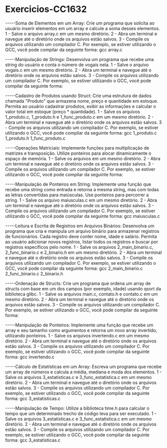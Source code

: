 # Exercicios-CC1632
-----Soma de Elementos em um Array: Crie um programa que solicita ao usuário inserir elementos em um array e calcule a soma desses elementos.
    1 - Salve o arquivo array.c em um mesmo diretório.
    2 - Abra um terminal e navegue até o diretório onde os arquivos estão salvos.
    3 - Compile os arquivos utilizando um compilador C. Por exemplo, se estiver utilizando o GCC, você pode compilar da seguinte forma: gcc array.c


-----Manipulação de Strings: Desenvolva um programa que recebe uma string do usuário e conta o número de vogais nela.
    1 - Salve o arquivo vogais.c em um mesmo diretório.
    2 - Abra um terminal e navegue até o diretório onde os arquivos estão salvos.
    3 - Compile os arquivos utilizando um compilador C. Por exemplo, se estiver utilizando o GCC, você pode compilar da seguinte forma:


-----Cadastro de Produtos usando Struct: Crie uma estrutura de dados chamada "Produto" que armazena nome, preço e quantidade em estoque. Permita ao usuário cadastrar produtos, exibir as informações e calcular o valor total em estoque (preço * quantidade).
    1 - Salve os arquivos 1_produto.c, 1_produto.h e 1_func_produto.c em um mesmo diretório.
    2 - Abra um terminal e navegue até o diretório onde os arquivos estão salvos.
    3 - Compile os arquivos utilizando um compilador C. Por exemplo, se estiver utilizando o GCC, você pode compilar da seguinte forma: gcc 1_produto.c 1_produto.h 1_func_produto.c


-----Operações Matriciais: Implemente funções para multiplicação de matrizes e transposição. Utilize ponteiros para alocar dinamicamente o espaço de memória.
    1 - Salve os arquivos     em um mesmo diretório.
    2 - Abra um terminal e navegue até o diretório onde os arquivos estão salvos.
    3 - Compile os arquivos utilizando um compilador C. Por exemplo, se estiver utilizando o GCC, você pode compilar da seguinte forma:

-----Manipulação de Ponteiros em String: Implemente uma função que recebe uma string como entrada e retorna a mesma string, mas com todas as letras convertidas para maiúsculas. Use ponteiros para percorrer a string.
    1 - Salve os arquivo maiusculas.c em um mesmo diretório.
    2 - Abra um terminal e navegue até o diretório onde os arquivos estão salvos.
    3 - Compile os arquivos utilizando um compilador C. Por exemplo, se estiver utilizando o GCC, você pode compilar da seguinte forma: gcc maiusculas.c

-----Leitura e Escrita de Registros em Arquivos Binários: Desenvolva um programa que cria e manipula um arquivo binário para armazenar registros de funcionários. Cada registro deve conter nome, idade e salário. Permita ao usuário adicionar novos registros, listar todos os registros e buscar por registros específicos pelo nome.
    1 - Salve os arquivos 2_main_binario.c, 2_func_binario.c e 2_binario.h em um mesmo diretório.
    2 - Abra um terminal e navegue até o diretório onde os arquivos estão salvos.
    3 - Compile os arquivos utilizando um compilador C. Por exemplo, se estiver utilizando o GCC, você pode compilar da seguinte forma: gcc 2_main_binario.c 2_func_binario.c 2_binario.h

-----Ordenação de Structs: Crie um programa que ordena um array de structs com base em um dos campos (por exemplo, idade) usando qsort da biblioteca glibc.
    1 - Salve os arquivos main.c, contato.h e contato.c em um mesmo diretório.
    2 - Abra um terminal e navegue até o diretório onde os arquivos estão salvos.
    3 - Compile os arquivos utilizando um compilador C. Por exemplo, se estiver utilizando o GCC, você pode compilar da seguinte forma:

-----Manipulação de Ponteiros: Implemente uma função que recebe um array e seu tamanho como argumentos e retorna um novo array invertido, utilizando ponteiros.
    1 - Salve os arquivos invertendo.c em um mesmo diretório.
    2 - Abra um terminal e navegue até o diretório onde os arquivos estão salvos.
    3 - Compile os arquivos utilizando um compilador C. Por exemplo, se estiver utilizando o GCC, você pode compilar da seguinte forma: gcc invertendo.c

-----Cálculo de Estatísticas em um Array: Escreva um programa que recebe um array de números e calcula a média, mediana e moda dos elementos.
    1 - Salve os arquivos 3_estatisticas.c e 3_func_estatistica.c em um mesmo diretório.
    2 - Abra um terminal e navegue até o diretório onde os arquivos estão salvos.
    3 - Compile os arquivos utilizando um compilador C. Por exemplo, se estiver utilizando o GCC, você pode compilar da seguinte forma: gcc 3_estatisticas.c

-----Manipulação de Tempo: Utilize a biblioteca time.h para calcular o tempo que um determinado trecho de código leva para ser executado.
    1 - Salve os arquivos 3_estatisticas.c e 3_func_estatistica.c em um mesmo diretório.
    2 - Abra um terminal e navegue até o diretório onde os arquivos estão salvos.
    3 - Compile os arquivos utilizando um compilador C. Por exemplo, se estiver utilizando o GCC, você pode compilar da seguinte forma: gcc 3_estatisticas.c
